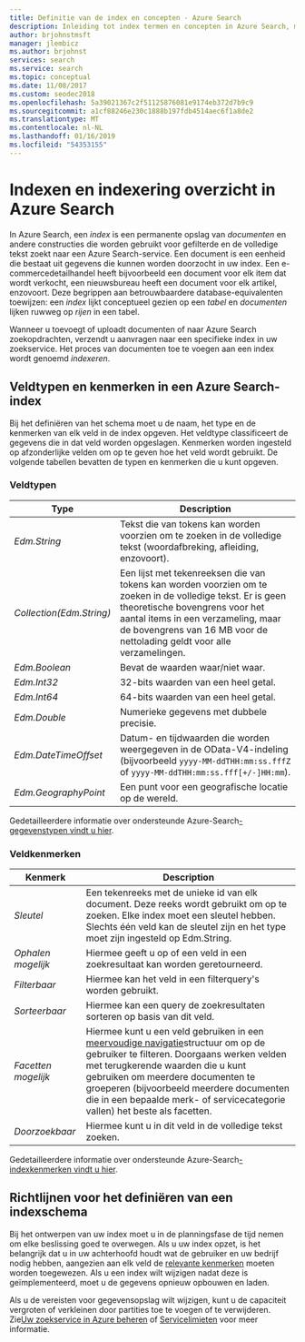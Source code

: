 ```yaml
---
title: Definitie van de index en concepten - Azure Search
description: Inleiding tot index termen en concepten in Azure Search, met inbegrip van fysieke structre van een omgekeerde index.
author: brjohnstmsft
manager: jlembicz
ms.author: brjohnst
services: search
ms.service: search
ms.topic: conceptual
ms.date: 11/08/2017
ms.custom: seodec2018
ms.openlocfilehash: 5a39021367c2f51125876081e9174eb372d7b9c9
ms.sourcegitcommit: a1cf88246e230c1888b197fdb4514aec6f1a8de2
ms.translationtype: MT
ms.contentlocale: nl-NL
ms.lasthandoff: 01/16/2019
ms.locfileid: "54353155"
---
```

# <a name="indexes-and-indexing-overview-in-azure-search"></a>Indexen en indexering overzicht in Azure Search

In Azure Search, een *index* is een permanente opslag van *documenten* en andere constructies die worden gebruikt voor gefilterde en de volledige tekst zoekt naar een Azure Search-service. Een document is een eenheid die bestaat uit gegevens die kunnen worden doorzocht in uw index. Een e-commercedetailhandel heeft bijvoorbeeld een document voor elk item dat wordt verkocht, een nieuwsbureau heeft een document voor elk artikel, enzovoort. Deze begrippen aan betrouwbaardere database-equivalenten toewijzen: een *index* lijkt conceptueel gezien op een *tabel* en *documenten* lijken ruwweg op *rijen* in een tabel.

Wanneer u toevoegt of uploadt documenten of naar Azure Search zoekopdrachten, verzendt u aanvragen naar een specifieke index in uw zoekservice. Het proces van documenten toe te voegen aan een index wordt genoemd *indexeren*.

## <a name="field-types-and-attributes-in-an-azure-search-index"></a>Veldtypen en kenmerken in een Azure Search-index
Bij het definiëren van het schema moet u de naam, het type en de kenmerken van elk veld in de index opgeven. Het veldtype classificeert de gegevens die in dat veld worden opgeslagen. Kenmerken worden ingesteld op afzonderlijke velden om op te geven hoe het veld wordt gebruikt. De volgende tabellen bevatten de typen en kenmerken die u kunt opgeven.

### <a name="field-types"></a>Veldtypen
| Type | Description |
| --- | --- |
| *Edm.String* |Tekst die van tokens kan worden voorzien om te zoeken in de volledige tekst (woordafbreking, afleiding, enzovoort). |
| *Collection(Edm.String)* |Een lijst met tekenreeksen die van tokens kan worden voorzien om te zoeken in de volledige tekst. Er is geen theoretische bovengrens voor het aantal items in een verzameling, maar de bovengrens van 16 MB voor de nettolading geldt voor alle verzamelingen. |
| *Edm.Boolean* |Bevat de waarden waar/niet waar. |
| *Edm.Int32* |32-bits waarden van een heel getal. |
| *Edm.Int64* |64-bits waarden van een heel getal. |
| *Edm.Double* |Numerieke gegevens met dubbele precisie. |
| *Edm.DateTimeOffset* |Datum- en tijdwaarden die worden weergegeven in de OData-V4-indeling (bijvoorbeeld `yyyy-MM-ddTHH:mm:ss.fffZ` of `yyyy-MM-ddTHH:mm:ss.fff[+/-]HH:mm`). |
| *Edm.GeographyPoint* |Een punt voor een geografische locatie op de wereld. |

Gedetailleerdere informatie over ondersteunde Azure-Search[-gegevenstypen vindt u hier](https://docs.microsoft.com/rest/api/searchservice/Supported-data-types).

### <a name="field-attributes"></a>Veldkenmerken
| Kenmerk | Description |
| --- | --- |
| *Sleutel* |Een tekenreeks met de unieke id van elk document. Deze reeks wordt gebruikt om op te zoeken. Elke index moet een sleutel hebben. Slechts één veld kan de sleutel zijn en het type moet zijn ingesteld op Edm.String. |
| *Ophalen mogelijk* |Hiermee geeft u op of een veld in een zoekresultaat kan worden geretourneerd. |
| *Filterbaar* |Hiermee kan het veld in een filterquery's worden gebruikt. |
| *Sorteerbaar* |Hiermee kan een query de zoekresultaten sorteren op basis van dit veld. |
| *Facetten mogelijk* |Hiermee kunt u een veld gebruiken in een [meervoudige navigatie](search-faceted-navigation.md)structuur om op de gebruiker te filteren. Doorgaans werken velden met terugkerende waarden die u kunt gebruiken om meerdere documenten te groeperen (bijvoorbeeld meerdere documenten die in een bepaalde merk- of servicecategorie vallen) het beste als facetten. |
| *Doorzoekbaar* |Hiermee kunt u in dit veld in de volledige tekst zoeken. |

Gedetailleerdere informatie over ondersteunde Azure-Search[-indexkenmerken vindt u hier](https://docs.microsoft.com/rest/api/searchservice/Create-Index).

## <a name="guidance-for-defining-an-index-schema"></a>Richtlijnen voor het definiëren van een indexschema
Bij het ontwerpen van uw index moet u in de planningsfase de tijd nemen om elke beslissing goed te overwegen. Als u uw index opzet, is het belangrijk dat u in uw achterhoofd houdt wat de gebruiker en uw bedrijf nodig hebben, aangezien aan elk veld de [relevante kenmerken](https://docs.microsoft.com/rest/api/searchservice/Create-Index) moeten worden toegewezen. Als u een index wilt wijzigen nadat deze is geïmplementeerd, moet u de gegevens opnieuw opbouwen en laden.

Als u de vereisten voor gegevensopslag wilt wijzigen, kunt u de capaciteit vergroten of verkleinen door partities toe te voegen of te verwijderen. Zie[Uw zoekservice in Azure beheren](search-manage.md) of [Servicelimieten](search-limits-quotas-capacity.md) voor meer informatie.


